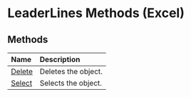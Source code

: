 
# LeaderLines Methods (Excel)

## Methods



|**Name**|**Description**|
|:-----|:-----|
|[Delete](57b6cb0c-f0fe-70b7-4958-cfdfd20ee059.md)|Deletes the object.|
|[Select](727367f3-08de-12f7-650a-3e93d9ff3a9e.md)|Selects the object.|
